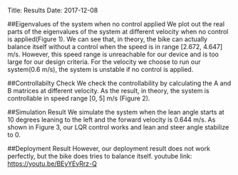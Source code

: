 Title: Results
Date: 2017-12-08

##Eigenvalues of the system when no control applied
We plot out the real parts of the eigenvalues of the system at different velocity when no control is applied(Figure 1). We can see that, in theory, the bike can actually balance itself without a control when the speed is in range [2.672, 4.647] m/s. However, this speed range is unreachable for our device and is too large for our design criteria. For the velocity we choose to run our system(0.6 m/s), the system is unstable if no control is applied.

##Controllabilty Check
We check the controllability by calculating the A and B matrices at different velocity. As the result, in theory, the system is controllable in speed range [0, 5] m/s (Figure 2).

##Simulation Result
We simulate the system when the lean angle starts at 10 degrees leaning to the left and the forward velocity is 0.644 m/s. As shown in Figure 3, our LQR control works and lean and steer angle stabilize to 0.

##Deployment Result
However, our deployment result does not work perfectly, but the bike does tries to balance itself.
youtube link: https://youtu.be/BEyYEvRrz-Q
